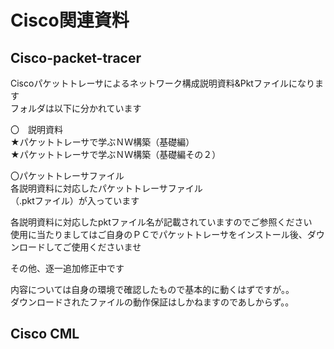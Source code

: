 # Cisco関連資料

## Cisco-packet-tracer
Ciscoパケットトレーサによるネットワーク構成説明資料&Pktファイルになります<br>
フォルダは以下に分かれています<br>

〇　説明資料<br>
 ★パケットトレーサで学ぶＮＷ構築（基礎編）<br>
 ★パケットトレーサで学ぶＮＷ構築（基礎編その２）<br>

〇パケットトレーサファイル<br>
 各説明資料に対応したパケットトレーサファイル<br>
 （.pktファイル）が入っています<br>

     
  各説明資料に対応したpktファイル名が記載されていますのでご参照ください<br>
  使用に当たりましてはご自身のＰＣでパケットトレーサをインストール後、ダウンロードしてご使用くださいませ<br>
  
  その他、逐一追加修正中です<br>
  
  内容については自身の環境で確認したもので基本的に動くはずですが。。<br>
  ダウンロードされたファイルの動作保証はしかねますのであしからず。。<br>

## Cisco CML




　

